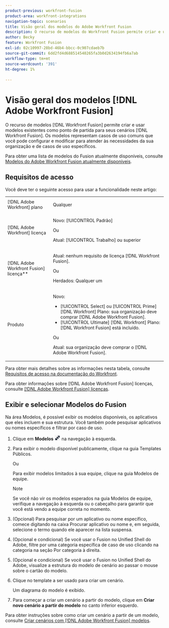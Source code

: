 ```yaml
---
product-previous: workfront-fusion
product-area: workfront-integrations
navigation-topic: scenarios
title: Visão geral dos modelos do Adobe Workfront Fusion
description: O recurso de modelos do Workfront Fusion permite criar e usar modelos existentes como ponto de partida para seus  [!DNL Workfront Fusion]  cenários.
author: Becky
feature: Workfront Fusion
exl-id: 02c10997-28bd-46b4-bbcc-0c907cdaeb7b
source-git-commit: 6dd2fd4d688514540265fa3b0d2634194fb6a7ab
workflow-type: tm+mt
source-wordcount: '391'
ht-degree: 1%

---
```


# Visão geral dos modelos [!DNL Adobe Workfront Fusion]

O recurso de modelos [!DNL Workfront Fusion] permite criar e usar modelos existentes como ponto de partida para seus cenários [!DNL Workfront Fusion]. Os modelos representam casos de uso comuns que você pode configurar e modificar para atender às necessidades da sua organização e de casos de uso específicos.

Para obter uma lista de modelos do Fusion atualmente disponíveis, consulte [Modelos do Adobe Workfront Fusion atualmente disponíveis](/help/quicksilver/workfront-fusion/scenarios/templates/currently-available-fusion-templates.md).

## Requisitos de acesso

Você deve ter o seguinte acesso para usar a funcionalidade neste artigo:

<table style="table-layout:auto"> 
 <col>  
 <col>  
 <tbody>  
  <tr>  
   <td role="rowheader">[!DNL Adobe Workfront] plano</td>  
   <td> <p>Qualquer</p> </td>  
  </tr>  
  <tr data-mc-conditions="">  
   <td role="rowheader">[!DNL Adobe Workfront] licença</td>  
   <td> <p>Novo: [!UICONTROL Padrão]</p><p>Ou</p><p>Atual: [!UICONTROL Trabalho] ou superior</p> </td>  
  </tr>  
  <tr>  
   <td role="rowheader">[!DNL Adobe Workfront Fusion] licença**</td>  
   <td> 
   <p>Atual: nenhum requisito de licença [!DNL Workfront Fusion].</p> 
   <p>Ou</p> 
   <p>Herdados: Qualquer um </p> 
   </td>  
  </tr>  
  <tr>  
   <td role="rowheader">Produto</td>  
   <td> 
   <p>Novo:</p> <ul><li>[!UICONTROL Select] ou [!UICONTROL Prime] [!DNL Workfront] Plano: sua organização deve comprar [!DNL Adobe Workfront Fusion].</li><li>[!UICONTROL Ultimate] [!DNL Workfront] Plano: [!DNL Workfront Fusion] está incluído.</li></ul> 
   <p>Ou</p> 
   <p>Atual: sua organização deve comprar o [!DNL Adobe Workfront Fusion].</p> 
   </td>  
  </tr> 
 </tbody>  
</table>

Para obter mais detalhes sobre as informações nesta tabela, consulte [Requisitos de acesso na documentação do Workfront](/help/quicksilver/administration-and-setup/add-users/access-levels-and-object-permissions/access-level-requirements-in-documentation.md).

Para obter informações sobre [!DNL Adobe Workfront Fusion] licenças, consulte [[!DNL Adobe Workfront Fusion] licenças](/help/quicksilver/workfront-fusion/get-started/license-automation-vs-integration.md).

## Exibir e selecionar Modelos do Fusion

Na área Modelos, é possível exibir os modelos disponíveis, os aplicativos que eles incluem e sua estrutura. Você também pode pesquisar aplicativos ou nomes específicos e filtrar por caso de uso.

1. Clique em **Modelos** ![Ícone de modelo](assets/fusion-template-icon.png) na navegação à esquerda.
1. Para exibir o modelo disponível publicamente, clique na guia Templates Públicos.

   Ou

   Para exibir modelos limitados à sua equipe, clique na guia Modelos de equipe.

   >[!NOTE]
   >
   >Se você não vir os modelos esperados na guia Modelos de equipe, verifique a navegação à esquerda ou o cabeçalho para garantir que você está vendo a equipe correta no momento.
1. (Opcional) Para pesquisar por um aplicativo ou nome específico, comece digitando na caixa Procurar aplicativo ou nome e, em seguida, selecione o termo quando ele aparecer na lista suspensa.
1. (Opcional e condicional) Se você usar o Fusion no Unified Shell do Adobe, filtre por uma categoria específica de caso de uso clicando na categoria na seção Por categoria à direita.
1. (Opcional e condicional) Se você usar o Fusion no Unified Shell do Adobe, visualize a estrutura do modelo de cenário ao passar o mouse sobre o cartão do modelo.
1. Clique no template a ser usado para criar um cenário.

   Um diagrama do modelo é exibido.

1. Para começar a criar um cenário a partir do modelo, clique em **Criar novo cenário a partir do modelo** no canto inferior esquerdo.

Para obter instruções sobre como criar um cenário a partir de um modelo, consulte [Criar cenários com [!DNL Adobe Workfront Fusion] modelos](/help/quicksilver/workfront-fusion/scenarios/templates/create-scenarios-with-fusion-templates.md).
